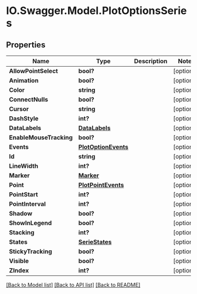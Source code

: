 # IO.Swagger.Model.PlotOptionsSeries
## Properties

Name | Type | Description | Notes
------------ | ------------- | ------------- | -------------
**AllowPointSelect** | **bool?** |  | [optional] 
**Animation** | **bool?** |  | [optional] 
**Color** | **string** |  | [optional] 
**ConnectNulls** | **bool?** |  | [optional] 
**Cursor** | **string** |  | [optional] 
**DashStyle** | **int?** |  | [optional] 
**DataLabels** | [**DataLabels**](DataLabels.md) |  | [optional] 
**EnableMouseTracking** | **bool?** |  | [optional] 
**Events** | [**PlotOptionEvents**](PlotOptionEvents.md) |  | [optional] 
**Id** | **string** |  | [optional] 
**LineWidth** | **int?** |  | [optional] 
**Marker** | [**Marker**](Marker.md) |  | [optional] 
**Point** | [**PlotPointEvents**](PlotPointEvents.md) |  | [optional] 
**PointStart** | **int?** |  | [optional] 
**PointInterval** | **int?** |  | [optional] 
**Shadow** | **bool?** |  | [optional] 
**ShowInLegend** | **bool?** |  | [optional] 
**Stacking** | **int?** |  | [optional] 
**States** | [**SerieStates**](SerieStates.md) |  | [optional] 
**StickyTracking** | **bool?** |  | [optional] 
**Visible** | **bool?** |  | [optional] 
**ZIndex** | **int?** |  | [optional] 

[[Back to Model list]](../README.md#documentation-for-models) [[Back to API list]](../README.md#documentation-for-api-endpoints) [[Back to README]](../README.md)

